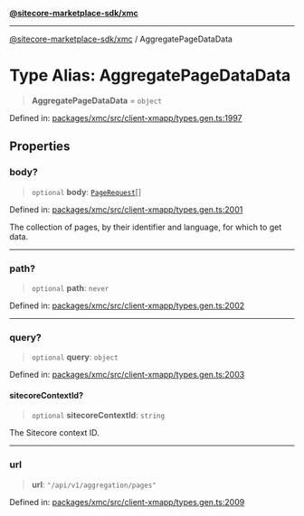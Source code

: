 [**@sitecore-marketplace-sdk/xmc**](../README.md)

***

[@sitecore-marketplace-sdk/xmc](../README.md) / AggregatePageDataData

# Type Alias: AggregatePageDataData

> **AggregatePageDataData** = `object`

Defined in: [packages/xmc/src/client-xmapp/types.gen.ts:1997](https://github.com/Sitecore/sitecore-marketplace-sdk/blob/af886e6134b8d1079ef5b8ef70b7eb2f1d9c8aeb/packages/xmc/src/client-xmapp/types.gen.ts#L1997)

## Properties

### body?

> `optional` **body**: [`PageRequest`](PageRequest.md)[]

Defined in: [packages/xmc/src/client-xmapp/types.gen.ts:2001](https://github.com/Sitecore/sitecore-marketplace-sdk/blob/af886e6134b8d1079ef5b8ef70b7eb2f1d9c8aeb/packages/xmc/src/client-xmapp/types.gen.ts#L2001)

The collection of pages, by their identifier and language, for which to get data.

***

### path?

> `optional` **path**: `never`

Defined in: [packages/xmc/src/client-xmapp/types.gen.ts:2002](https://github.com/Sitecore/sitecore-marketplace-sdk/blob/af886e6134b8d1079ef5b8ef70b7eb2f1d9c8aeb/packages/xmc/src/client-xmapp/types.gen.ts#L2002)

***

### query?

> `optional` **query**: `object`

Defined in: [packages/xmc/src/client-xmapp/types.gen.ts:2003](https://github.com/Sitecore/sitecore-marketplace-sdk/blob/af886e6134b8d1079ef5b8ef70b7eb2f1d9c8aeb/packages/xmc/src/client-xmapp/types.gen.ts#L2003)

#### sitecoreContextId?

> `optional` **sitecoreContextId**: `string`

The Sitecore context ID.

***

### url

> **url**: `"/api/v1/aggregation/pages"`

Defined in: [packages/xmc/src/client-xmapp/types.gen.ts:2009](https://github.com/Sitecore/sitecore-marketplace-sdk/blob/af886e6134b8d1079ef5b8ef70b7eb2f1d9c8aeb/packages/xmc/src/client-xmapp/types.gen.ts#L2009)
